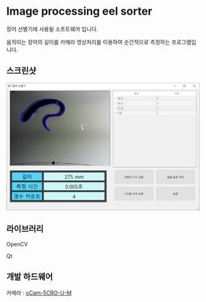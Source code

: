 # Image processing eel sorter
장어 선별기에 사용될 소프트웨어 입니다. 

움직이는 장어의 길이를 카메라 영상처리를 이용하여 순간적으로 측정하는 프로그램입니다.

## 스크린샷
![screenshot](./screenshot/screenshot2.PNG) 

## 라이브러리
OpenCV

Qt

## 개발 하드웨어
카메라 : [oCam-5CRO-U-M](https://github.com/withrobot/oCam/tree/master/Products/oCam-5CRO-U-M)
